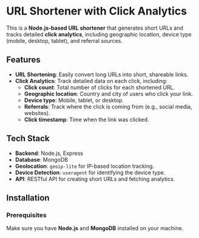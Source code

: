 # URL Shortener with Click Analytics

This is a **Node.js-based URL shortener** that generates short URLs and tracks detailed **click analytics**, including geographic location, device type (mobile, desktop, tablet), and referral sources.

## Features

- **URL Shortening**: Easily convert long URLs into short, shareable links.
- **Click Analytics**: Track detailed data on each click, including:
  - **Click count**: Total number of clicks for each shortened URL.
  - **Geographic location**: Country and city of users who click your link.
  - **Device type**: Mobile, tablet, or desktop.
  - **Referrals**: Track where the click is coming from (e.g., social media, websites).
  - **Click timestamp**: Time when the link was clicked.
  
## Tech Stack

- **Backend**: Node.js, Express
- **Database**: MongoDB
- **Geolocation**: `geoip-lite` for IP-based location tracking.
- **Device Detection**: `useragent` for identifying the device type.
- **API**: RESTful API for creating short URLs and fetching analytics.

## Installation

### Prerequisites

Make sure you have **Node.js** and **MongoDB** installed on your machine.